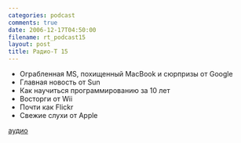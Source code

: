 ```yaml
---
categories: podcast
comments: true
date: 2006-12-17T04:50:00
filename: rt_podcast15
layout: post
title: Радио-T 15
---
```


- Ограбленная MS, похищенный MacBook и сюрпризы от Google
- Главная новость от Sun
- Как научиться программированию за 10 лет
- Восторги от Wii
- Почти как Flickr
- Свежие слухи от Apple

[аудио](http://cdn.radio-t.com/rt_podcast15.mp3)
<audio src="http://cdn.radio-t.com/rt_podcast15.mp3" preload="none"></audio>

